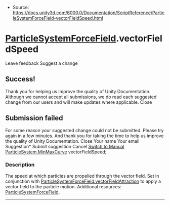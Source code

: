 * Source: https://docs.unity3d.com/6000.0/Documentation/ScriptReference/ParticleSystemForceField-vectorFieldSpeed.html

#  [ParticleSystemForceField](https://docs.unity3d.com/6000.0/Documentation/ScriptReference/ParticleSystemForceField.html).vectorFieldSpeed
Leave feedback
Suggest a change
## Success!
Thank you for helping us improve the quality of Unity Documentation. Although we cannot accept all submissions, we do read each suggested change from our users and will make updates where applicable.
Close
## Submission failed
For some reason your suggested change could not be submitted. Please <a>try again</a> in a few minutes. And thank you for taking the time to help us improve the quality of Unity Documentation.
Close
Your name Your email Suggestion* Submit suggestion
Cancel
[Switch to Manual](https://docs.unity3d.com/6000.0/Documentation/Manual/class-ParticleSystemForceField.html "Go to ParticleSystemForceField Component in the Manual")
[ParticleSystem.MinMaxCurve](https://docs.unity3d.com/6000.0/Documentation/ScriptReference/ParticleSystem.MinMaxCurve.html) vectorFieldSpeed; 
### Description
The speed at which particles are propelled through the vector field.
Set in conjunction with [ParticleSystemForceField.vectorFieldAttraction](https://docs.unity3d.com/6000.0/Documentation/ScriptReference/ParticleSystemForceField-vectorFieldAttraction.html) to apply a vector field to the particle motion. Additional resources: [ParticleSystemForceField](https://docs.unity3d.com/6000.0/Documentation/ScriptReference/ParticleSystemForceField.html).
* * *
